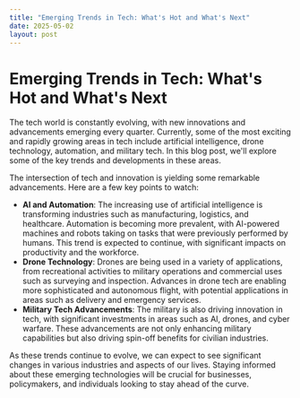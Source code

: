 ```yaml
---
title: "Emerging Trends in Tech: What's Hot and What's Next"
date: 2025-05-02
layout: post
---
```


# Emerging Trends in Tech: What's Hot and What's Next
The tech world is constantly evolving, with new innovations and advancements emerging every quarter. Currently, some of the most exciting and rapidly growing areas in tech include artificial intelligence, drone technology, automation, and military tech. In this blog post, we'll explore some of the key trends and developments in these areas.

The intersection of tech and innovation is yielding some remarkable advancements. Here are a few key points to watch:
* **AI and Automation**: The increasing use of artificial intelligence is transforming industries such as manufacturing, logistics, and healthcare. Automation is becoming more prevalent, with AI-powered machines and robots taking on tasks that were previously performed by humans. This trend is expected to continue, with significant impacts on productivity and the workforce.
* **Drone Technology**: Drones are being used in a variety of applications, from recreational activities to military operations and commercial uses such as surveying and inspection. Advances in drone tech are enabling more sophisticated and autonomous flight, with potential applications in areas such as delivery and emergency services.
* **Military Tech Advancements**: The military is also driving innovation in tech, with significant investments in areas such as AI, drones, and cyber warfare. These advancements are not only enhancing military capabilities but also driving spin-off benefits for civilian industries.

As these trends continue to evolve, we can expect to see significant changes in various industries and aspects of our lives. Staying informed about these emerging technologies will be crucial for businesses, policymakers, and individuals looking to stay ahead of the curve.